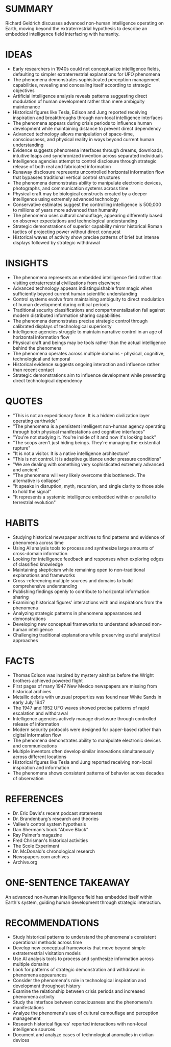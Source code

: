 # SUMMARY
Richard Geldrich discusses advanced non-human intelligence operating on Earth, moving beyond the extraterrestrial hypothesis to describe an embedded intelligence field interfacing with humanity.

# IDEAS
- Early researchers in 1940s could not conceptualize intelligence fields, defaulting to simpler extraterrestrial explanations for UFO phenomena
- The phenomena demonstrates sophisticated perception management capabilities, revealing and concealing itself according to strategic objectives
- Artificial intelligence analysis reveals patterns suggesting direct modulation of human development rather than mere ambiguity maintenance
- Historical figures like Tesla, Edison and Jung reported receiving inspiration and breakthroughs through non-local intelligence interfaces
- The phenomena appears during crisis periods to influence human development while maintaining distance to prevent direct dependency
- Advanced technology allows manipulation of space-time, consciousness, and physical reality in ways beyond current human understanding
- Evidence suggests phenomena interfaces through dreams, downloads, intuitive leaps and synchronized invention across separated individuals
- Intelligence agencies attempt to control disclosure through strategic release of both real and fabricated information
- Runaway disclosure represents uncontrolled horizontal information flow that bypasses traditional vertical control structures
- The phenomena demonstrates ability to manipulate electronic devices, photographs, and communication systems across time
- Physical craft may be biological constructs created by a deeper intelligence using extremely advanced technology
- Conservative estimates suggest the controlling intelligence is 500,000 to millions of years more advanced than humanity
- The phenomena uses cultural camouflage, appearing differently based on observer expectations and technological understanding
- Strategic demonstrations of superior capability mirror historical Roman tactics of projecting power without direct conquest
- Historical waves of activity show precise patterns of brief but intense displays followed by strategic withdrawal

# INSIGHTS
- The phenomena represents an embedded intelligence field rather than visiting extraterrestrial civilizations from elsewhere
- Advanced technology appears indistinguishable from magic when sufficiently beyond current human scientific understanding
- Control systems evolve from maintaining ambiguity to direct modulation of human development during critical periods
- Traditional security classifications and compartmentalization fail against modern distributed information sharing capabilities
- The phenomena demonstrates precise strategic control through calibrated displays of technological superiority
- Intelligence agencies struggle to maintain narrative control in an age of horizontal information flow
- Physical craft and beings may be tools rather than the actual intelligence behind the phenomena
- The phenomena operates across multiple domains - physical, cognitive, technological and temporal
- Historical evidence suggests ongoing interaction and influence rather than recent contact
- Strategic demonstrations aim to influence development while preventing direct technological dependency

# QUOTES
- "This is not an expeditionary force. It is a hidden civilization layer operating earthwide"
- "The phenomena is a persistent intelligent non-human agency operating through both physical manifestations and cognitive interfaces"
- "You're not studying it. You're inside of it and now it's looking back"
- "The scops aren't just hiding beings. They're managing the existential rupture"
- "It is not a visitor. It is a native intelligence architecture"
- "This is not control. It is adaptive guidance under pressure conditions"
- "We are dealing with something very sophisticated extremely advanced and ancient"
- "The phenomena will very likely overcome this bottleneck. The alternative is collapse"
- "It speaks in disruption, myth, recursion, and single clarity to those able to hold the signal"
- "It represents a systemic intelligence embedded within or parallel to terrestrial evolution"

# HABITS
- Studying historical newspaper archives to find patterns and evidence of phenomena across time
- Using AI analysis tools to process and synthesize large amounts of cross-domain information
- Looking for intelligence feedback and responses when exploring edges of classified knowledge
- Maintaining skepticism while remaining open to non-traditional explanations and frameworks
- Cross-referencing multiple sources and domains to build comprehensive understanding
- Publishing findings openly to contribute to horizontal information sharing
- Examining historical figures' interactions with and inspirations from the phenomena
- Analyzing strategic patterns in phenomena appearances and demonstrations
- Developing new conceptual frameworks to understand advanced non-human intelligence
- Challenging traditional explanations while preserving useful analytical approaches

# FACTS
- Thomas Edison was inspired by mystery airships before the Wright brothers achieved powered flight
- First pages of many 1947 New Mexico newspapers are missing from historical archives
- Metallic debris with unusual properties was found near White Sands in early July 1947
- The 1947 and 1952 UFO waves showed precise patterns of rapid escalation and withdrawal
- Intelligence agencies actively manage disclosure through controlled release of information
- Modern security protocols were designed for paper-based rather than digital information flow
- The phenomena demonstrates ability to manipulate electronic devices and communications
- Multiple inventors often develop similar innovations simultaneously across different locations
- Historical figures like Tesla and Jung reported receiving non-local inspiration and information
- The phenomena shows consistent patterns of behavior across decades of observation

# REFERENCES
- Dr. Eric Davis's recent podcast statements
- Dr. Brandenburg's research and theories
- Vallee's control system hypothesis
- Dan Sherman's book "Above Black"
- Ray Palmer's magazine
- Fred Chrisman's historical activities
- The Scole Experiment
- Dr. McDonald's chronological research
- Newspapers.com archives
- Archive.org

# ONE-SENTENCE TAKEAWAY
An advanced non-human intelligence field has embedded itself within Earth's system, guiding human development through strategic interaction.

# RECOMMENDATIONS
- Study historical patterns to understand the phenomena's consistent operational methods across time
- Develop new conceptual frameworks that move beyond simple extraterrestrial visitation models
- Use AI analysis tools to process and synthesize information across multiple domains
- Look for patterns of strategic demonstration and withdrawal in phenomena appearances
- Consider the phenomena's role in technological inspiration and development throughout history
- Examine the relationship between crisis periods and increased phenomena activity
- Study the interface between consciousness and the phenomena's manifestations
- Analyze the phenomena's use of cultural camouflage and perception management
- Research historical figures' reported interactions with non-local intelligence sources
- Document and analyze cases of technological anomalies in civilian devices
